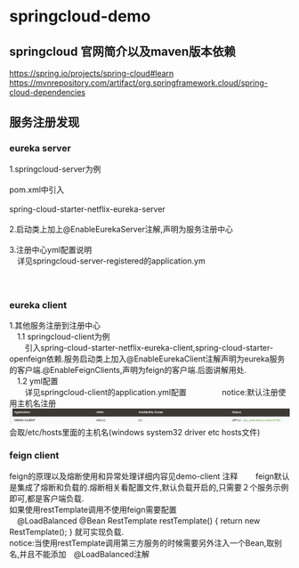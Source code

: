 # springcloud-demo
## springcloud 官网简介以及maven版本依赖　　
https://spring.io/projects/spring-cloud#learn
https://mvnrepository.com/artifact/org.springframework.cloud/spring-cloud-dependencies

## 服务注册发现
### eureka server
1.springcloud-server为例<br></br>
pom.xml中引入<br></br>
spring-cloud-starter-netflix-eureka-server<br></br>
2.启动类上加上@EnableEurekaServer注解,声明为服务注册中心<br></br>
3.注册中心yml配置说明  
&emsp;详见springcloud-server-registered的application.ym<br></br>　
### eureka client
1.其他服务注册到注册中心  
&emsp;1.1 springcloud-client为例  
&emsp;&emsp;引入spring-cloud-starter-netflix-eureka-client,spring-cloud-starter-openfeign依赖.服务启动类上加入@EnableEurekaClient注解声明为eureka服务的客户端.@EnableFeignClients,声明为feign的客户端.后面讲解用处.  
&emsp;1.2 yml配置  
&emsp;&emsp;详见springcloud-client的application.yml配置  　　
&emsp;&emsp;notice:默认注册使用主机名注册　　
![avatar](picture/1564456113(1).png)　　
会取/etc/hosts里面的主机名(windows system32 driver etc hosts文件)　　
### feign client
feign的原理以及熔断使用和异常处理详细内容见demo-client 注释　　
feign默认是集成了熔断和负载的.熔断相关看配置文件,默认负载开启的,只需要２个服务示例即可,都是客户端负载.  
如果使用restTemplate调用不使用feign需要配置  
  　@LoadBalanced
    @Bean
    RestTemplate restTemplate() {
        return new RestTemplate();
    }
 就可实现负载.  
 notice:当使用restTemplate调用第三方服务的时候需要另外注入一个Bean,取别名,并且不能添加　@LoadBalanced注解　　
 



